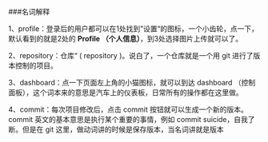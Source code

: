 ###名词解释


1、profile：登录后的用户都可以在1处找到”设置“的图标，一个小齿轮，点一下，默认看到的就是2处的 **Profile （个人信息）**，到3处选择图片上传就可以了。

2、repository：仓库“ ( repository )。说白了，一个仓库就是一个用 git 进行了版本控制的项目。

3、dashboard：点一下页面左上角的小猫图标，就可以到达 dashboard （控制面板），这个词本来的意思是汽车上的仪表板，日常所有的操作都在这里做。

4、commit：每次项目修改后，点击 commit 按钮就可以生成一个新的版本。commit 英文的基本意思是执行某个重要的事情，例如 commit suicide，自我了断。但是在 git 这里，做动词讲的时候是保存版本，当名词讲就是版本
